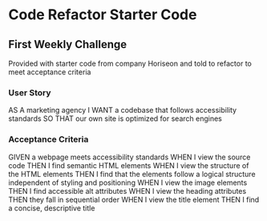 # Code Refactor Starter Code

## First Weekly Challenge

Provided with starter code from company Horiseon and told to refactor to meet acceptance criteria

### User Story

AS A marketing agency
I WANT a codebase that follows accessibility standards
SO THAT our own site is optimized for search engines

### Acceptance Criteria

GIVEN a webpage meets accessibility standards
WHEN I view the source code
THEN I find semantic HTML elements
WHEN I view the structure of the HTML elements
THEN I find that the elements follow a logical structure independent of styling and positioning
WHEN I view the image elements
THEN I find accessible alt attributes
WHEN I view the heading attributes
THEN they fall in sequential order
WHEN I view the title element
THEN I find a concise, descriptive title
